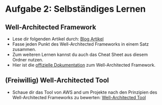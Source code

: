# Aufgabe 2: Selbständiges Lernen

## Well-Architected Framework

- Lese dir folgenden Artikel durch: [Blog Artikel](https://pcg.io/de/insights/aws-well-architected-framework-kurz-erklart/)
- Fasse jeden Punkt des Well-Architected Frameworks in einem Satz zusammen.
- Zum weiteren Lernen kannst du auch das Cheat Sheet aus diesem Ordner nutzen.
- Hier ist die [offizielle Dokumentation](https://aws.amazon.com/de/architecture/well-architected/?wa-lens-whitepapers.sort-by=item.additionalFields.sortDate&wa-lens-whitepapers.sort-order=desc&wa-guidance-whitepapers.sort-by=item.additionalFields.sortDate&wa-guidance-whitepapers.sort-order=desc) zum Well-Architected Framework.

## (Freiwillig) Well-Architected Tool

- Schaue dir das Tool von AWS and um Projekte nach den Prinzipien des Well-Architected Frameworks zu bewerten: [Well-Architected Tool](https://aws.amazon.com/de/well-architected-tool/)
